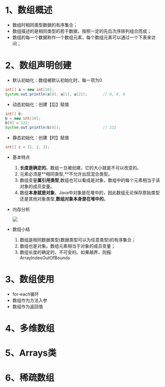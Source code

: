 # 1、数组概述

* 数组时相同类型数据的有序集合；
* 数组描述的是相同类型的若干数据，按照一定的先后次序排列组合而成；
* 数组的每一个数据称作一个数组元素，每个数组元素可以通过一个下表来访问；

# 2、数组声明创建

* 默认初始化：数组被默认初始化时，每一项为0

```java
int[] a = new int[10];
System.out.println(a[0], a[1], a[2]);		// 0, 0, 0
```

* 动态初始化：创建【后】赋值

```java
int[] b;
b = new int[10];
b[0] = 222;
System.out.println(b[0]);					// 222
```

* 静态初始化：创建【时】赋值

```java
int[] c = {1, 2, 3};
```

* 基本特点

  1. **长度是确定的**。数组一旦被创建，它的大小就是不可以改变的。
  2. 元素必须是**相同类型,**不允许出现混合类型。
  3. 数组变量**属引用类型**,数组也可以看成是对象，数组中的每个元素相当于该对象的成员变量。
  4. 数组**本身就是对象**，Java中对象是在堆中的，因此数组无论保存原始类型还是其他对象类型,**数组对象本身是在堆中的**。

* 内存分析

  ![](https://cdn.nlark.com/yuque/0/2021/png/114317/1640690132113-assets/web-upload/d4c60cfd-3e53-4474-96e2-73b5e1ec84cf.png?x-oss-process=image%2Fresize%2Cw_1000)

* 数组小结

  1. 数组是相同数据类型(数据类型可以为任意类型)的有序集合；
  2. 数组也是对象。数组元素相当于对象的成员变量；
  3. 数组长度的确定的，不可变的。如果越界，则报: ArrayIndexOutOfBounds

# 3、数组使用

* for-each循环
* 数组作为方法入参
* 数组作为返回值

# 4、多维数组

# 5、Arrays类

# 6、稀疏数组